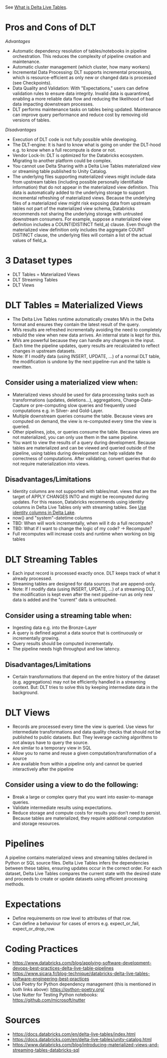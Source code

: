 See [What is Delta Live Tables](https://docs.databricks.com/en/delta-live-tables/index.html).


# Pros and Cons of DLT
_Advantages_
- Automatic dependency resolution of tables/notebooks in pipeline orchestration. This reduces the complexity of pipeline creation and maintenance.
- Automatic cluster management (which cluster, how many workers)
- Incremental Data Processing: DLT supports incremental processing, which is resource-efficient as only new or changed data is processed (see Checkpoints). 
- Data Quality and Validation: With "Expectations," users can define validation rules to ensure data integrity. Invalid data is quarantined, enabling a more reliable data flow and reducing the likelihood of bad data impacting downstream processes.
- DLT performs maintenance tasks on tables being updated. Maintenance can improve query performance and reduce cost by removing old versions of tables. 

_Disadvantages_
- Execution of DLT code is not fully possible while developing. 
- The DLT-engine: It is hard to know what is going on under the DLT-hood e.g. to know when a full recompute is done or not.
- Vendor Lock-In: DLT is optimized for the Databricks ecosystem. Migrating to another platform could be complex.
- You cannot use Delta Sharing with a Delta Live Tables materialized view or streaming table published to Unity Catalog.
- The underlying files supporting materialized views might include data from upstream tables (including possible personally identifiable information) that do not appear in the materialized view definition. This data is automatically added to the underlying storage to support incremental refreshing of materialized views. Because the underlying files of a materialized view might risk exposing data from upstream tables not part of the materialized view schema, Databricks recommends not sharing the underlying storage with untrusted downstream consumers. For example, suppose a materialized view definition includes a COUNT(DISTINCT field_a) clause. Even though the materialized view definition only includes the aggregate COUNT DISTINCT clause, the underlying files will contain a list of the actual values of field_a.




# 3 Dataset types
- DLT Tables = Materialized Views
- DLT Streaming Tables
- DLT Views

# DLT Tables = Materialized Views
- The Delta Live Tables runtime automatically creates MVs in the Delta format and ensures they contain the latest result of the query.
- MVs results are refreshed incrementally avoiding the need to completely rebuild the view when new data arrives. An internal state is kept for this.
- MVs are powerful because they can handle any changes in the input. Each time the pipeline updates, query results are recalculated to reflect changes in upstream datasets.
- Note: If I modify data (using INSERT, UPDATE, …) of a normal DLT table, the modification is undone by the next pipeline-run and the table is rewritten.

## Consider using a materialized view when:
- Materialized views should be used for data processing tasks such as transformations (updates, deletions...), aggregations, Change-Data-Capture or pre-computing slow queries and frequently used computations e.g. in Silver- and Gold-Layer.
- Multiple downstream queries consume the table. Because views are computed on demand, the view is re-computed every time the view is queried.
- Other pipelines, jobs, or queries consume the table. Because views are not materialized, you can only use them in the same pipeline.
- You want to view the results of a query during development. Because tables are materialized and can be viewed and queried outside of the pipeline, using tables during development can help validate the correctness of computations. After validating, convert queries that do not require materialization into views.

## Disadvantages/Limitations
- Identity columns are not supported with tables/mat. views that are the target of APPLY CHANGES INTO and might be recomputed during updates. For this reason, Databricks recommends using identity columns in Delta Live Tables only with streaming tables. See [Use identity columns in Delta Lake](https://docs.databricks.com/en/delta/generated-columns.html#identity&language-python).
- now() and "system"-datetime columns
- TBD: When will work incrementally, when will it do a full recompute?
- TBD: What if I want to change the logic of my code? -> Recompute?
- Full recomputes will increase costs and runtime when working on big tables


# DLT Streaming Tables
- Each input record is processed exactly once. DLT keeps track of what it already processed.
- Streaming tables are designed for data sources that are append-only.
- Note: If I modify data (using INSERT, UPDATE, …) of a streaming DLT, the modification is kept even after the next pipeline-run as only new data is added and the "current" data is untouched.

## Consider using a streaming table when:
- Ingesting data e.g. into the Bronze-Layer
- A query is defined against a data source that is continuously or incrementally growing.
- Query results should be computed incrementally.
- The pipeline needs high throughput and low latency.

## Disadvantages/Limitations
- Certain transformations that depend on the entire history of the dataset (e.g. aggregations) may not be efficiently handled in a streaming context. But: DLT tries to solve this by keeping intermediate data in the background.

# DLT Views
- Records are processed every time the view is queried. Use views for intermediate transformations and data quality checks that should not be published to public datasets. But: They leverage caching algorithms to not always have to query the source.
- Are similar to a temporary view in SQL 
- Allow you to name and reuse a given computation/transformation of a source
- Are available from within a pipeline only and cannot be queried interactively after the pipeline

## Consider using a view to do the following:
- Break a large or complex query that you want into easier-to-manage queries.
- Validate intermediate results using expectations.
- Reduce storage and compute costs for results you don’t need to persist. Because tables are materialized, they require additional computation and storage resources.



# Pipelines
A pipeline contains materialized views and streaming tables declared in Python or SQL source files. Delta Live Tables infers the dependencies between these tables, ensuring updates occur in the correct order. For each dataset, Delta Live Tables compares the current state with the desired state and proceeds to create or update datasets using efficient processing methods.
  





# Expectations
- Define requirements on row level to attributes of that row.
- Can define a behaviour for cases of errors e.g. expect_or_fail, expect_or_drop_row.


# Coding Practices
* https://www.databricks.com/blog/applying-software-development-devops-best-practices-delta-live-table-pipelines
* https://www.sicara.fr/blog-technique/databricks-delta-live-tables-software-engineering-best-practices
* Use Poetry for Python dependency management (this is mentioned in both links above): https://python-poetry.org/
* Use Nutter for Testing Python notebooks: https://github.com/microsoft/nutter


# Sources
- https://docs.databricks.com/en/delta-live-tables/index.html
- https://docs.databricks.com/en/delta-live-tables/unity-catalog.html
- https://www.databricks.com/blog/introducing-materialized-views-and-streaming-tables-databricks-sql
